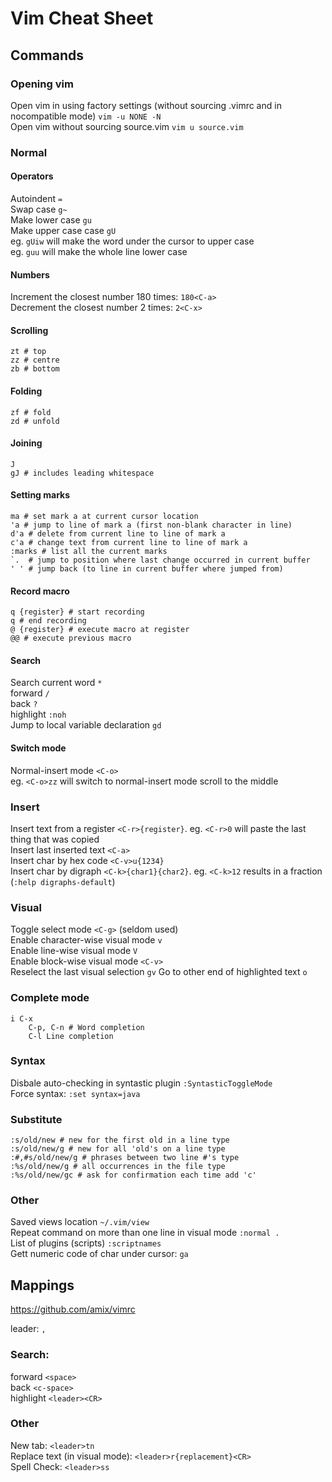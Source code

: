 # Vim Cheat Sheet
## Commands
### Opening vim
Open vim in using factory settings (without sourcing .vimrc and in nocompatible mode) `vim -u NONE -N`  
Open vim without sourcing source.vim `vim u source.vim`

### Normal
#### Operators
Autoindent `=`  
Swap case `g~`  
Make lower case `gu`  
Make upper case case `gU`   
eg. `gUiw` will make the word under the cursor to upper case  
eg. `guu` will make the whole line lower case  

#### Numbers
Increment the closest number 180 times: `180<C-a>`  
Decrement the closest number 2 times: `2<C-x>`  
#### Scrolling
```
zt # top 
zz # centre
zb # bottom
```
#### Folding
```
zf # fold
zd # unfold
```
#### Joining
```
J 
gJ # includes leading whitespace
```
#### Setting marks
```
ma # set mark a at current cursor location
'a # jump to line of mark a (first non-blank character in line)
d'a # delete from current line to line of mark a
c'a # change text from current line to line of mark a
:marks # list all the current marks
`.  # jump to position where last change occurred in current buffer
' ' # jump back (to line in current buffer where jumped from)
```
#### Record macro
```
q {register} # start recording
q # end recording
@ {register} # execute macro at register
@@ # execute previous macro
```
#### Search
Search current word `*`  
forward `/`  
back `?`  
highlight `:noh`  
Jump to local variable declaration `gd`  
#### Switch mode
Normal-insert mode `<C-o>`  
eg. `<C-o>zz` will switch to normal-insert mode scroll to the middle  

### Insert
Insert text from a register `<C-r>{register}`. eg. `<C-r>0` will paste the last thing that was copied    
Insert last inserted text `<C-a>`    
Insert char by hex code `<C-v>u{1234}`  
Insert char by digraph `<C-k>{char1}{char2}`. eg. `<C-k>12` results in a fraction (`:help digraphs-default`)

### Visual
Toggle select mode `<C-g>` (seldom used)  
Enable character-wise visual mode `v`  
Enable line-wise visual mode `V`  
Enable block-wise visual mode `<C-v>`  
Reselect the last visual selection `gv`
Go to other end of highlighted text `o`  

### Complete mode
```
i C-x
	C-p, C-n # Word completion
	C-l Line completion
```

### Syntax
Disbale auto-checking in syntastic plugin `:SyntasticToggleMode`  
Force syntax: `:set syntax=java`  

### Substitute
```
:s/old/new # new for the first old in a line type    
:s/old/new/g # new for all 'old's on a line type       
:#,#s/old/new/g # phrases between two line #'s type       
:%s/old/new/g # all occurrences in the file type        
:%s/old/new/gc # ask for confirmation each time add 'c'             
```

### Other
Saved views location `~/.vim/view`  
Repeat command on more than one line in visual mode `:normal .`  
List of plugins (scripts) `:scriptnames`  
Gett numeric code of char under cursor: `ga`  

## Mappings 
https://github.com/amix/vimrc  

leader: `,`  

### Search:
forward `<space>`  
back `<c-space>`  
highlight `<leader><CR>`  

### Other
New tab: `<leader>tn`  
Replace text (in visual mode): `<leader>r{replacement}<CR>`  
Spell Check: `<leader>ss`  
